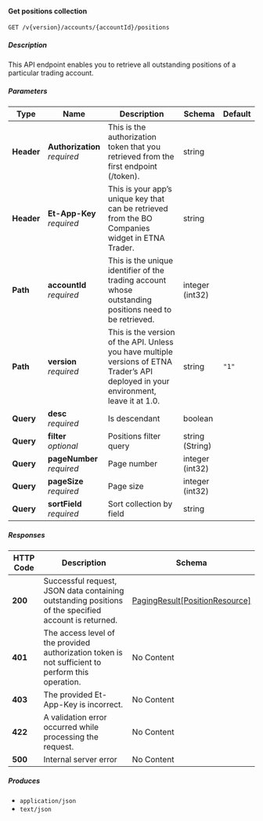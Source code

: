 
<a name="positions_getpositions"></a>
#### Get positions collection
```
GET /v{version}/accounts/{accountId}/positions
```


##### Description
This API endpoint enables you to retrieve all outstanding positions of a particular trading account.


##### Parameters

|Type|Name|Description|Schema|Default|
|---|---|---|---|---|
|**Header**|**Authorization**  <br>*required*|This is the authorization token that you retrieved from the first endpoint (/token).|string||
|**Header**|**Et-App-Key**  <br>*required*|This is your app’s unique key that can be retrieved from the BO Companies widget in ETNA Trader.|string||
|**Path**|**accountId**  <br>*required*|This is the unique identifier of the trading account whose outstanding positions need to be retrieved.|integer (int32)||
|**Path**|**version**  <br>*required*|This is the version of the API. Unless you have multiple versions of ETNA Trader’s API deployed in your environment, leave it at 1.0.|string|`"1"`|
|**Query**|**desc**  <br>*required*|Is descendant|boolean||
|**Query**|**filter**  <br>*optional*|Positions filter query|string (String)||
|**Query**|**pageNumber**  <br>*required*|Page number|integer (int32)||
|**Query**|**pageSize**  <br>*required*|Page size|integer (int32)||
|**Query**|**sortField**  <br>*required*|Sort collection by field|string||


##### Responses

|HTTP Code|Description|Schema|
|---|---|---|
|**200**|Successful request, JSON data containing outstanding positions of the specified account is returned.|[PagingResult[PositionResource]](#pagingresult-positionresource)|
|**401**|The access level of the provided authorization token is not sufficient to perform this operation.|No Content|
|**403**|The provided Et-App-Key is incorrect.|No Content|
|**422**|A validation error occurred while processing the request.|No Content|
|**500**|Internal server error|No Content|


##### Produces

* `application/json`
* `text/json`



